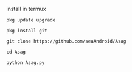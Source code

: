 install in termux

```
pkg update upgrade
```
```
pkg install git
```
```
git clone https://github.com/seaAndroid/Asag
```
```
cd Asag
```
```
python Asag.py
```

